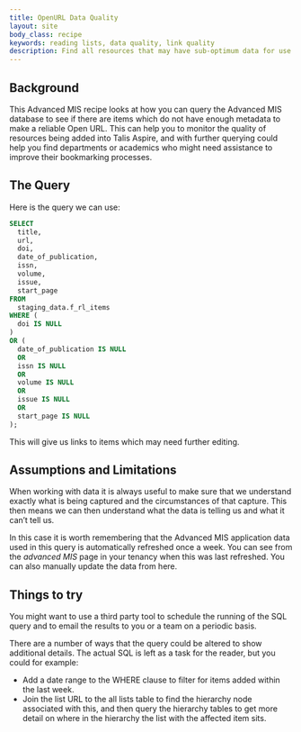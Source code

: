 ```yaml
---
title: OpenURL Data Quality
layout: site
body_class: recipe
keywords: reading lists, data quality, link quality
description: Find all resources that may have sub-optimum data for use in successful OpenURL links.
---
```


## Background
This Advanced MIS recipe looks at how you can query the Advanced MIS database to see if there are items which do not have enough metadata to make a reliable Open URL. This can help you to monitor the quality of resources being added into Talis Aspire, and with further querying could help you find departments or academics who might need assistance to improve their bookmarking processes.

## The Query

Here is the query we can use:

```sql
SELECT 
  title, 
  url, 
  doi, 
  date_of_publication, 
  issn, 
  volume, 
  issue, 
  start_page
FROM 
  staging_data.f_rl_items
WHERE ( 
  doi IS NULL 
)
OR (
  date_of_publication IS NULL
  OR
  issn IS NULL
  OR
  volume IS NULL
  OR
  issue IS NULL
  OR
  start_page IS NULL
);
```

This will give us links to items which may need further editing.

## Assumptions and Limitations

When working with data it is always useful to make sure that we understand exactly what is being captured and the circumstances of that capture. This then means we can then understand what the data is telling us and what it can’t tell us.

In this case it is worth remembering that the Advanced MIS application data used in this query is automatically refreshed once a week. You can see from the _advanced MIS_ page in your tenancy when this was last refreshed.  You can also manually update the data from here.

## Things to try

You might want to use a third party tool to schedule the running of the SQL query and to email the results to you or a team on a periodic basis.

There are a number of ways that the query could be altered to show additional details.  The actual SQL is left as a task for the reader, but you could for example:

* Add a date range to the WHERE clause to filter for items added within the last week.
* Join the list URL to the all lists table to find the hierarchy node associated with this, and then query the hierarchy tables to get more detail on where in the hierarchy the list with the affected item sits.
